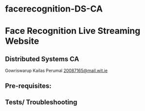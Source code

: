 # facerecognition-DS-CA

# Face Recognition Live Streaming Website

## Distributed Systems CA   

   Gowriswarup Kailas Perumal
   20087165@mail.wit.ie 



## Pre-requisites:



## Tests/ Troubleshooting

